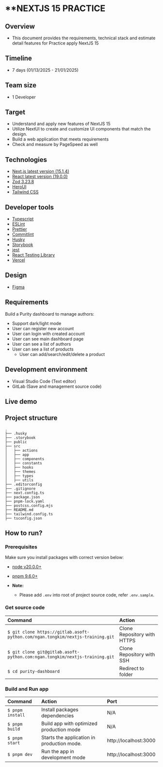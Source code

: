 # \*\*NEXTJS 15 PRACTICE

## Overview

- This document provides the requirements, technical stack and estimate detail features for Practice apply NextJS 15

## Timeline

- 7 days (01/13/2025 - 21/01/2025)

## Team size

- 1 Developer

## Target

- Understand and apply new features of NextJS 15
- Utilize NextUI to create and customize UI components that match the design.
- Build a web application that meets requirements
- Check and measure by PageSpeed as well

## Technologies

- [Next.js latest version (15.1.4)](https://nextjs.org/)
- [React latest version (19.0.0)](https://react.dev/)
- [Zod 3.23.8](https://zod.dev/)
- [HeroUI](https://www.heroui.com/)
- [Tailwind CSS](https://tailwindcss.com/)

## Developer tools

- [Typescript](https://www.typescriptlang.org/)
- [ESLint](https://eslint.org/)
- [Prettier](https://prettier.io/)
- [Commitlint](https://commitlint.js.org/#/)
- [Husky](https://github.com/typicode/husky)
- [Storybook](https://storybook.js.org/)
- [jest](https://jestjs.io/)
- [React Testing Library](https://testing-library.com/docs/react-testing-library/intro/)
- [Vercel](https://vercel.com)

## Design

- [Figma](<https://www.figma.com/design/g7r1sI5WpdO7v4kigAOs65/Purity-UI-Dashboard---Chakra-UI-Dashboard-(Community)?node-id=0-1&p=f&t=KUohg66aetSJp6IK-0>)

## Requirements

Build a Purity dashboard to manage authors:

- Support dark/light mode
- User can register new account
- User can login with created account
- User can see main dashboard page
- User can see a list of authors
- User can see a list of products
  - User can add/search/edit/delete a product

## Development environment

- Visual Studio Code (Text editor)
- GitLab (Save and management source code)

## Live demo

## Project structure

```shell
.
├── .husky
├── .storybook
├── public
├── src
│   ├── actions
│   ├── app
│   ├── components
│   ├── constants
│   ├── hooks
│   ├── themes
│   ├── types
│   ├── utils
├── .editorconfig
├── .gitignore
├── next.config.ts
├── package.json
├── pnpm-lock.yaml
├── postcss.config.mjs
├── README.md
├── tailwind.config.ts
├── tsconfig.json
```

## How to run?

### Prerequisites

Make sure you install packages with correct version below:

- [node v20.0.0+](https://nodejs.org/en/download/package-manager)
- [pnpm 9.6.0+](https://pnpm.io/installation)

- **Note:**
  - Please add `.env` into root of project source code, refer `.env.sample`.

### Get source code

| Command                                                                        | Action                      |
| :----------------------------------------------------------------------------- | :-------------------------- |
| `$ git clone https://gitlab.asoft-python.com/ngan.tongkim/nextjs-training.git` | Clone Repository with HTTPS |
| `$ git clone git@gitlab.asoft-python.com:ngan.tongkim/nextjs-training.git`     | Clone Repository with SSH   |
| `$ cd purity-dashboard`                                                        | Redirect to folder          |

### Build and Run app

| Command          | Action                                     | Port                  |
| :--------------- | :----------------------------------------- | :-------------------- |
| `$ pnpm install` | Install packages dependencies              | N/A                   |
| `$ pnpm build`   | Build app with optimized production mode   | N/A                   |
| `$ pnpm start`   | Starts the application in production mode. | http://localhost:3000 |
| `$ pnpm dev`     | Run the app in development mode            | http://localhost:3000 |

